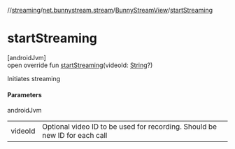 //[streaming](../../../index.md)/[net.bunnystream.stream](../index.md)/[BunnyStreamView](index.md)/[startStreaming](start-streaming.md)

# startStreaming

[androidJvm]\
open override fun [startStreaming](start-streaming.md)(videoId: [String](https://kotlinlang.org/api/latest/jvm/stdlib/kotlin/-string/index.html)?)

Initiates streaming

#### Parameters

androidJvm

| | |
|---|---|
| videoId | Optional video ID to be used for recording. Should be new ID for each call |
